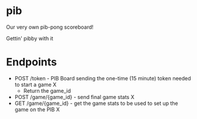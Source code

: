 # pib
Our very own pib-pong scoreboard!

Gettin' pibby with it


# Endpoints
* POST /token - PIB Board sending the one-time (15 minute) token needed to start a game     X
  * Return the game_id
* POST /game/{game_id} - send final game stats                                             X
* GET /game/{game_id} - get the game stats to be used to set up the game on the PIB        X